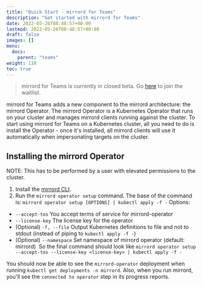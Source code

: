 ```yaml
---
title: "Quick Start - mirrord for Teams"
description: "Get started with mirrord for Teams"
date: 2022-05-26T08:48:57+00:00
lastmod: 2022-05-26T08:48:57+00:00
draft: false
images: []
menu:
  docs:
    parent: "teams"
weight: 110
toc: true
---
```


> mirrord for Teams is currently in closed beta. Go [here](https://metalbear.co/#waitlist-form) to join the waitlist.

mirrord for Teams adds a new component to the mirrord architecture: the mirrord Operator. The mirrord Operator is a Kubernetes Operator that runs on your cluster and manages mirrord clients running against the cluster. To start using mirrord for Teams on a Kubernetes cluster, all you need to do is install the Operator - once it's installed, all mirrord clients will use it automatically when impersonating targets on the cluster.

## Installing the mirrord Operator
NOTE: This has to be performed by a user with elevated permissions to the cluster.

1. Install the [mirrord CLI](/docs/overview/quick-start/#cli-tool).
2. Run the `mirrord operator setup` command. The base of the command is:
​
`mirrord operator setup [OPTIONS] | kubectl apply -f -`
​
Options:
- `--accept-tos` 
        You accept terms of service for mirrord-operator
- `--license-key` 
        The license key for the operator
- (Optional) `-f, --file` 
        Output Kubernetes definitions to file and not to stdout (instead of piping to `kubectl apply -f -`)
- (Optional) `--namespace` 
        Set namespace of mirrord operator (default: mirrord)
​
So the final command should look like
​
`mirrord operator setup --accept-tos --license-key <license-key> | kubectl apply -f -`

You should now be able to see the `mirrord-operator` deployment when running `kubectl get deployments -n mirrord`. Also, when you run mirrord, you'll see the `connected to operator` step in its progress reports.